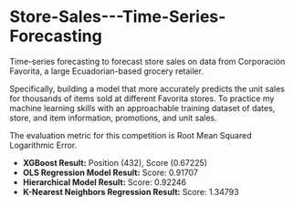 # Store-Sales---Time-Series-Forecasting
Time-series forecasting to forecast store sales on data from Corporación Favorita, a large Ecuadorian-based grocery retailer.

Specifically, building a model that more accurately predicts the unit sales for thousands of items sold at different Favorita stores. To practice my machine learning skills with an approachable training dataset of dates, store, and item information, promotions, and unit sales.

The evaluation metric for this competition is Root Mean Squared Logarithmic Error.

- **XGBoost Result:** Position (432), Score (0.67225)
- **OLS Regression Model Result:** Score: 0.91707
- **Hierarchical Model Result:** Score: 0.92246
- **K-Nearest Neighbors Regression Result:** Score: 1.34793



